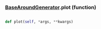 ### [BaseAroundGenerator](BaseAroundGenerator.md).plot (function)


```py

def plot(self, *args, **kwargs)

```


